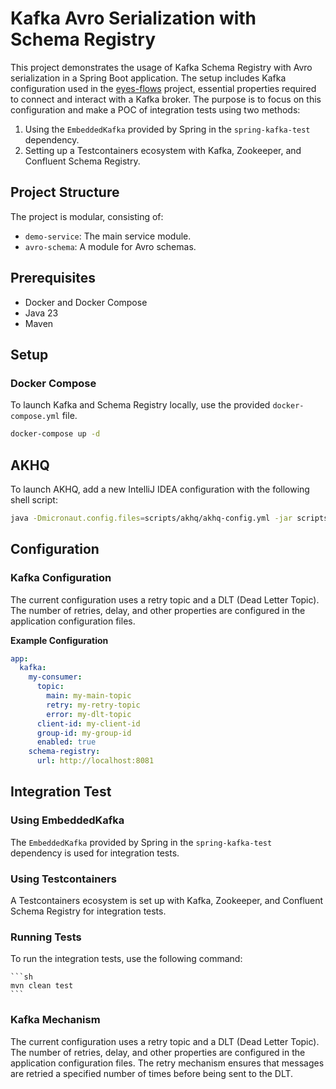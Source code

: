 # Kafka Avro Serialization with Schema Registry

This project demonstrates the usage of Kafka Schema Registry with Avro serialization in a Spring Boot application. The setup includes Kafka configuration used in the [eyes-flows](https://github.com/dktunited/eyes-visibility) project, essential properties required to connect and interact with a Kafka broker. The purpose is to focus on this configuration and make a POC of integration tests using two methods:
1. Using the `EmbeddedKafka` provided by Spring in the `spring-kafka-test` dependency.
2. Setting up a Testcontainers ecosystem with Kafka, Zookeeper, and Confluent Schema Registry.

## Project Structure

The project is modular, consisting of:
- `demo-service`: The main service module.
- `avro-schema`: A module for Avro schemas.

## Prerequisites

- Docker and Docker Compose
- Java 23
- Maven

## Setup

### Docker Compose

To launch Kafka and Schema Registry locally, use the provided `docker-compose.yml` file.

```sh
docker-compose up -d
```

## AKHQ
To launch AKHQ, add a new IntelliJ IDEA configuration with the following shell script:
```sh
java -Dmicronaut.config.files=scripts/akhq/akhq-config.yml -jar scripts/akhq/akhq.jar
```


## Configuration
### Kafka Configuration
The current configuration uses a retry topic and a DLT (Dead Letter Topic). The number of retries, delay, and other properties are configured in the application configuration files.

**Example Configuration**

```yaml
app:
  kafka:
    my-consumer:
      topic:
        main: my-main-topic
        retry: my-retry-topic
        error: my-dlt-topic
      client-id: my-client-id
      group-id: my-group-id
      enabled: true
    schema-registry:
      url: http://localhost:8081
```


## Integration Test
### Using EmbeddedKafka
The `EmbeddedKafka` provided by Spring in the `spring-kafka-test` dependency is used for integration tests.


### Using Testcontainers
A Testcontainers ecosystem is set up with Kafka, Zookeeper, and Confluent Schema Registry for integration tests.


### Running Tests
To run the integration tests, use the following command:
    
    ```sh   
    mvn clean test
    ```

### Kafka Mechanism
The current configuration uses a retry topic and a DLT (Dead Letter Topic). The number of retries, delay, and other properties are configured in the application configuration files. The retry mechanism ensures that messages are retried a specified number of times before being sent to the DLT.